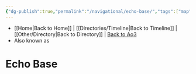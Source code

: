 ```yaml
---
{"dg-publish":true,"permalink":"/navigational/echo-base/","tags":["map","unfinished","place","location"],"dgHomeLink":false}
---
```


- [[Home\|Back to Home]] | [[Directories/Timeline\|Back to Timeline]] | [[Other/Directory\|Back to Directory]] | [Back to Ao3](https://archiveofourown.org/works/19334440/chapters/45992584)
- Also known as 

# Echo Base
